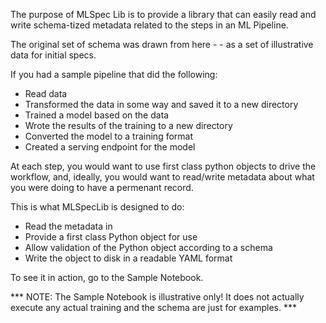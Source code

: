 The purpose of MLSpec Lib is to provide a library that can easily read and write schema-tized metadata related to the steps in an ML Pipeline.

The original set of schema was drawn from here - - as a set of illustrative data for initial specs.

If you had a sample pipeline that did the following:
- Read data
- Transformed the data in some way and saved it to a new directory
- Trained a model based on the data
- Wrote the results of the training to a new directory
- Converted the model to a training format
- Created a serving endpoint for the model

At each step, you would want to use first class python objects to drive the workflow, and, ideally, you would want to read/write
metadata about what you were doing to have a permenant record.

This is what MLSpecLib is designed to do:
- Read the metadata in
- Provide a first class Python object for use
- Allow validation of the Python object according to a schema
- Write the object to disk in a readable YAML format

To see it in action, go to the Sample Notebook.

*** NOTE: The Sample Notebook is illustrative only! It does not actually execute any actual training and the schema are just for examples. ***